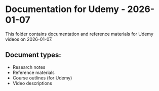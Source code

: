 # Documentation for Udemy - 2026-01-07

This folder contains documentation and reference materials for Udemy videos on 2026-01-07.

## Document types:
- Research notes
- Reference materials
- Course outlines (for Udemy)
- Video descriptions
